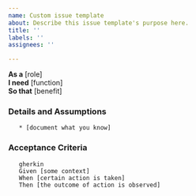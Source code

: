 ```yaml
---
name: Custom issue template
about: Describe this issue template's purpose here.
title: ''
labels: ''
assignees: ''

---
```


**As a** [role]  
**I need** [function]  
**So that** [benefit]  
      
### Details and Assumptions
       * [document what you know]      
### Acceptance Criteria     
       gherkin 
       Given [some context]
       When [certain action is taken]
       Then [the outcome of action is observed]
